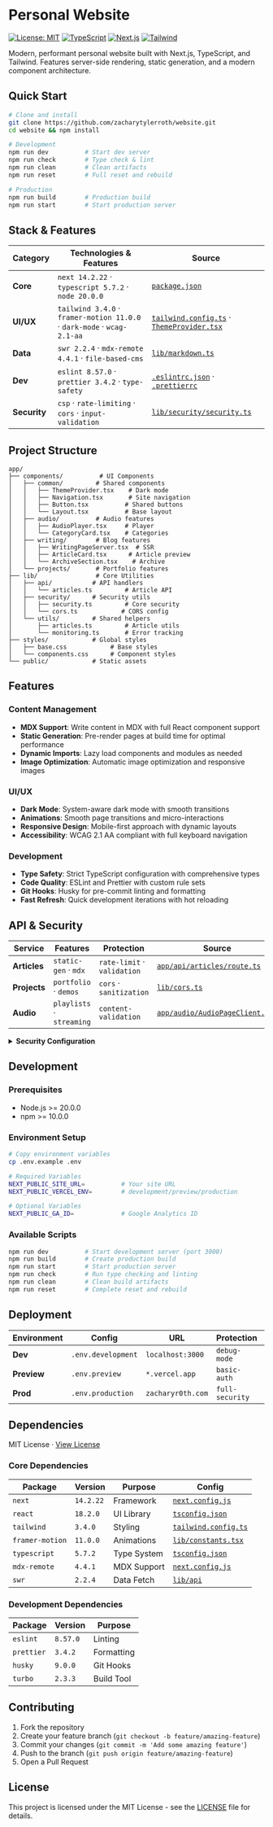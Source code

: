 # Personal Website

[![License: MIT](https://img.shields.io/badge/License-MIT-yellow.svg)](https://opensource.org/licenses/MIT)
[![TypeScript](https://img.shields.io/badge/TypeScript-5.7.2-blue.svg)](https://www.typescriptlang.org/)
[![Next.js](https://img.shields.io/badge/Next.js-14.2.22-black.svg)](https://nextjs.org/)
[![Tailwind](https://img.shields.io/badge/Tailwind-3.4.0-38B2AC.svg)](https://tailwindcss.com/)

Modern, performant personal website built with Next.js, TypeScript, and Tailwind. Features server-side rendering, static generation, and a modern component architecture.

## Quick Start

```bash
# Clone and install
git clone https://github.com/zacharytylerroth/website.git
cd website && npm install

# Development
npm run dev          # Start dev server
npm run check        # Type check & lint
npm run clean        # Clean artifacts
npm run reset        # Full reset and rebuild

# Production
npm run build        # Production build
npm run start        # Start production server
```

## Stack & Features

| Category     | Technologies & Features                                                 | Source                                                                                                          |
| ------------ | ----------------------------------------------------------------------- | --------------------------------------------------------------------------------------------------------------- |
| **Core**     | `next 14.2.22` · `typescript 5.7.2` · `node 20.0.0`                     | [`package.json`](./package.json)                                                                                |
| **UI/UX**    | `tailwind 3.4.0` · `framer-motion 11.0.0` · `dark-mode` · `wcag-2.1-aa` | [`tailwind.config.ts`](./tailwind.config.ts) · [`ThemeProvider.tsx`](./app/components/common/ThemeProvider.tsx) |
| **Data**     | `swr 2.2.4` · `mdx-remote 4.4.1` · `file-based-cms`                     | [`lib/markdown.ts`](./lib/markdown.ts)                                                                          |
| **Dev**      | `eslint 8.57.0` · `prettier 3.4.2` · `type-safety`                      | [`.eslintrc.json`](./.eslintrc.json) · [`.prettierrc`](./.prettierrc)                                           |
| **Security** | `csp` · `rate-limiting` · `cors` · `input-validation`                   | [`lib/security/security.ts`](./lib/security/security.ts)                                                        |

## Project Structure

```
app/
├── components/          # UI Components
│   ├── common/         # Shared components
│   │   ├── ThemeProvider.tsx    # Dark mode
│   │   ├── Navigation.tsx       # Site navigation
│   │   ├── Button.tsx          # Shared buttons
│   │   └── Layout.tsx          # Base layout
│   ├── audio/          # Audio features
│   │   ├── AudioPlayer.tsx     # Player
│   │   └── CategoryCard.tsx    # Categories
│   ├── writing/        # Blog features
│   │   ├── WritingPageServer.tsx  # SSR
│   │   ├── ArticleCard.tsx      # Article preview
│   │   └── ArchiveSection.tsx    # Archive
│   └── projects/       # Portfolio features
├── lib/                # Core Utilities
│   ├── api/           # API handlers
│   │   └── articles.ts         # Article API
│   ├── security/      # Security utils
│   │   ├── security.ts         # Core security
│   │   └── cors.ts            # CORS config
│   └── utils/         # Shared helpers
│       ├── articles.ts         # Article utils
│       └── monitoring.ts       # Error tracking
├── styles/            # Global styles
│   ├── base.css            # Base styles
│   └── components.css      # Component styles
└── public/            # Static assets
```

## Features

### Content Management

- **MDX Support**: Write content in MDX with full React component support
- **Static Generation**: Pre-render pages at build time for optimal performance
- **Dynamic Imports**: Lazy load components and modules as needed
- **Image Optimization**: Automatic image optimization and responsive images

### UI/UX

- **Dark Mode**: System-aware dark mode with smooth transitions
- **Animations**: Smooth page transitions and micro-interactions
- **Responsive Design**: Mobile-first approach with dynamic layouts
- **Accessibility**: WCAG 2.1 AA compliant with full keyboard navigation

### Development

- **Type Safety**: Strict TypeScript configuration with comprehensive types
- **Code Quality**: ESLint and Prettier with custom rule sets
- **Git Hooks**: Husky for pre-commit linting and formatting
- **Fast Refresh**: Quick development iterations with hot reloading

## API & Security

| Service      | Features                  | Protection                  | Source                                                             |
| ------------ | ------------------------- | --------------------------- | ------------------------------------------------------------------ |
| **Articles** | `static-gen` · `mdx`      | `rate-limit` · `validation` | [`app/api/articles/route.ts`](./app/api/articles/route.ts)         |
| **Projects** | `portfolio` · `demos`     | `cors` · `sanitization`     | [`lib/cors.ts`](./lib/cors.ts)                                     |
| **Audio**    | `playlists` · `streaming` | `content-validation`        | [`app/audio/AudioPageClient.tsx`](./app/audio/AudioPageClient.tsx) |

<details>
<summary><strong>Security Configuration</strong></summary>

```typescript
// Source: lib/security/security.ts
{
  headers: {
    csp: {
      'default-src': ["'self'"],
      'script-src': ["'self'", '(nonce-{NONCE})'],
      'connect-src': ["'self'", process.env.API_URL],
    },
    hsts: 'max-age=63072000',
    'frame-options': 'DENY'
  },
  api: {
    rateLimit: {
      window: '15m',
      max: 100
    },
    cors: {
      origins: ['https://zacharyr0th.com'],
      methods: ['GET']
    }
  },
  validation: {
    content: {
      maxSize: '5mb',
      types: ['.md']
    }
  }
}
```

</details>

## Development

### Prerequisites

- Node.js >= 20.0.0
- npm >= 10.0.0

### Environment Setup

```bash
# Copy environment variables
cp .env.example .env

# Required Variables
NEXT_PUBLIC_SITE_URL=          # Your site URL
NEXT_PUBLIC_VERCEL_ENV=        # development/preview/production

# Optional Variables
NEXT_PUBLIC_GA_ID=             # Google Analytics ID
```

### Available Scripts

```bash
npm run dev          # Start development server (port 3000)
npm run build        # Create production build
npm run start        # Start production server
npm run check        # Run type checking and linting
npm run clean        # Clean build artifacts
npm run reset        # Complete reset and rebuild
```

## Deployment

| Environment | Config             | URL               | Protection      | Source                               |
| ----------- | ------------------ | ----------------- | --------------- | ------------------------------------ |
| **Dev**     | `.env.development` | `localhost:3000`  | `debug-mode`    | [`next.config.js`](./next.config.js) |
| **Preview** | `.env.preview`     | `*.vercel.app`    | `basic-auth`    | [`vercel.json`](./vercel.json)       |
| **Prod**    | `.env.production`  | `zacharyr0th.com` | `full-security` | [`.vercelignore`](./.vercelignore)   |

## Dependencies

MIT License · [View License](./LICENSE)

### Core Dependencies

| Package         | Version   | Purpose     | Config                                       |
| --------------- | --------- | ----------- | -------------------------------------------- |
| `next`          | `14.2.22` | Framework   | [`next.config.js`](./next.config.js)         |
| `react`         | `18.2.0`  | UI Library  | [`tsconfig.json`](./tsconfig.json)           |
| `tailwind`      | `3.4.0`   | Styling     | [`tailwind.config.ts`](./tailwind.config.ts) |
| `framer-motion` | `11.0.0`  | Animations  | [`lib/constants.tsx`](./lib/constants.tsx)   |
| `typescript`    | `5.7.2`   | Type System | [`tsconfig.json`](./tsconfig.json)           |
| `mdx-remote`    | `4.4.1`   | MDX Support | [`next.config.js`](./next.config.js)         |
| `swr`           | `2.2.4`   | Data Fetch  | [`lib/api`](./lib/api)                       |

### Development Dependencies

| Package    | Version  | Purpose    |
| ---------- | -------- | ---------- |
| `eslint`   | `8.57.0` | Linting    |
| `prettier` | `3.4.2`  | Formatting |
| `husky`    | `9.0.0`  | Git Hooks  |
| `turbo`    | `2.3.3`  | Build Tool |

## Contributing

1. Fork the repository
2. Create your feature branch (`git checkout -b feature/amazing-feature`)
3. Commit your changes (`git commit -m 'Add some amazing feature'`)
4. Push to the branch (`git push origin feature/amazing-feature`)
5. Open a Pull Request

## License

This project is licensed under the MIT License - see the [LICENSE](./LICENSE) file for details.
